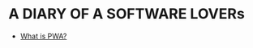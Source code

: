 # A DIARY OF A SOFTWARE LOVERs
- [What is PWA?](https://github.com/softyak/articles/blob/main/what-is-pwa.md)
